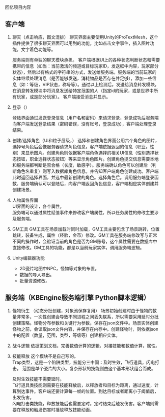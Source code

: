 回忆项目内容

## 客户端

1. 聊天（点击响应，图文混排）
    聊天界面主要使用Unity的ProTextMesh，这个插件提供了很多聊天界面可以用到的功能，比如点击文字事件，插入图片功能，文字着色功能等。

    服务端则有单独的聊天模块承担。
    客户端根据UI上的各种状态判断状态和需要携带的信息（如当：当前激活的频道或目标玩家ID，发送框中内容，玩家部分状态），然后以有格式的字符串的方式，发送给服务端。服务端的当前玩家的实体继续处理消息（是否能够发送，消耗物品是否存在并足够），添加一些信息（如：等级，VIP状态，称号等）。通过以上检测后，发送给消息转发模块。在消息转发模块中将消息发送给特定范围的人（指定id的玩家，或是世界中所有玩家，或是部分玩家）。
    客户端接受消息并显示。

2. 登录（）

    登陆界面通过发送登录信息（用户名和密码）来请求登录，登录成功后服务端向客户端发送登录结果（密码错误，没有账号，登录成功），客户端处理登录结果。

3. 创建/选择角色（UI和粒子层级，）
    选择和创建角色界面公用六个角色的图片，选择号角色后会像服务器请求角色信息，客户端依据返回的信息（职业，性别）来显示图片。创建角色则依据客户端角色选择的相关UI信息（性别选择状态按钮，职业选择状态按钮）等来显示角色图片。创建角色提交信息需要本地和服务端都判断是否合格（长度，敏感字）。服务端确认角色可以创建后（判断角色名重复）则写入数据库角色信息。并告知客户端角色创建成功。客户端此时返回选择界面，并选中最新创建的角色。选择角色后。调用服务端登录函数，服务端确认可以登陆后，向客户端返回角色信息，客户端相应实体创建并创建场景。

4. 人物属性界面  
    UI界面的设计，各个属性。  
    服务端可以通过属性赋值事件来修改客户端属性，所以任务属性的修改主要涉及服务端。

5. GM工具
    GM工具在场景加载时同时加载，GM工具主要包含了场景跳转，位置跳转，装备生成，属性（经验，金币）修改。GM工具在服务端修改写与正常不同的操作时，会验证当前的角色是否为GM账号，这个属性需要在数据库中直接修改。GM工具的功能，都是以当前玩家实体，调用服务端逻辑。

6. Unity编辑器功能  
    * 2D瓷片地图中NPC，怪物等对象的布置。
    * 数据的导入导出。
    * 批量资源修改。

## 服务端（KBEngine服务端引擎 Python脚本逻辑）

1. 怪物衍生  （动态分批创建，对象池保存复用）
    场景初始创建时由于怪物的数量非常多，一次性创建会导致不同进程之间丢失联系，所以需要采用延时分批创建策略。怪物分布参数和关键行为参数，保存在json文件中。场景实体创建怪物之前，会读取json文件内容，并保存在内存中。创建怪物时，则依据json中的配置（数量，范围，类型，等级等）创建相应实体。

2. 战斗逻辑
    依据策划文档，完善数值计算的逻辑，对接技能和数值计算，属性。

3. 技能释放
    这个模块不是自己写的。  
    Trap类型，这是一个陷阱类型，技能分三中国：及时生效，飞行道具，闪电打击。 
    范围是单个瓷片的大小。复杂形状的技能则由这个基本形状组合而成。  
     
    及时生效技能不需要延时。  
    飞行道具类技能则需要在技能释放后，以释放者和目标为距离，通过速度，计算到达事件。客户端还要计算每一帧的位置。到达目标或者距离小于阈值后，出发伤害。  
    闪电打击类技能，释放技能后也需要定时，定时结束后触发伤害。客户端则需要在释放和触发伤害时播放释放技能动画。  
